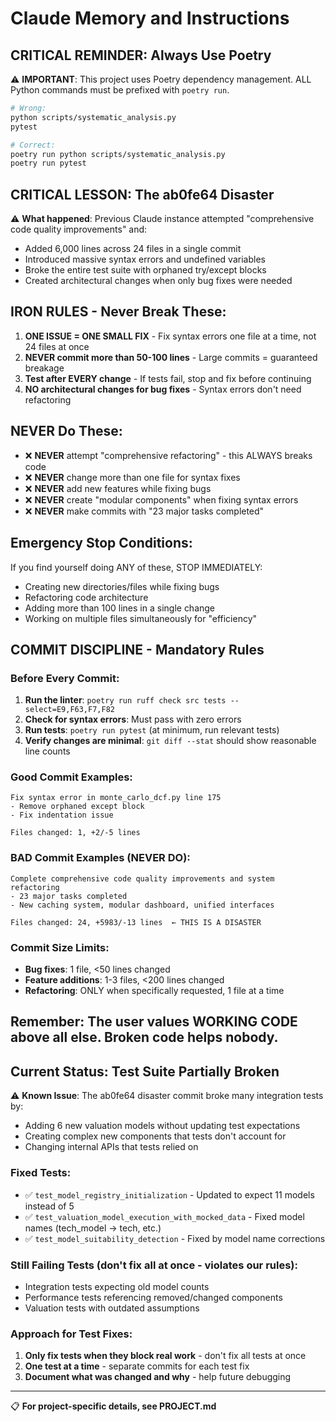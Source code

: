 # Claude Memory and Instructions

## CRITICAL REMINDER: Always Use Poetry

⚠️ **IMPORTANT**: This project uses Poetry dependency management. ALL Python commands must be prefixed with `poetry run`.

```bash
# Wrong:
python scripts/systematic_analysis.py
pytest

# Correct:
poetry run python scripts/systematic_analysis.py
poetry run pytest
```

## CRITICAL LESSON: The ab0fe64 Disaster

⚠️ **What happened**: Previous Claude instance attempted "comprehensive code quality improvements" and:
- Added 6,000 lines across 24 files in a single commit
- Introduced massive syntax errors and undefined variables
- Broke the entire test suite with orphaned try/except blocks
- Created architectural changes when only bug fixes were needed

## IRON RULES - Never Break These:

1. **ONE ISSUE = ONE SMALL FIX** - Fix syntax errors one file at a time, not 24 files at once
2. **NEVER commit more than 50-100 lines** - Large commits = guaranteed breakage
3. **Test after EVERY change** - If tests fail, stop and fix before continuing
4. **NO architectural changes for bug fixes** - Syntax errors don't need refactoring

## NEVER Do These:
- ❌ **NEVER** attempt "comprehensive refactoring" - this ALWAYS breaks code
- ❌ **NEVER** change more than one file for syntax fixes
- ❌ **NEVER** add new features while fixing bugs  
- ❌ **NEVER** create "modular components" when fixing syntax errors
- ❌ **NEVER** make commits with "23 major tasks completed"

## Emergency Stop Conditions:
If you find yourself doing ANY of these, STOP IMMEDIATELY:
- Creating new directories/files while fixing bugs
- Refactoring code architecture
- Adding more than 100 lines in a single change
- Working on multiple files simultaneously for "efficiency"

## COMMIT DISCIPLINE - Mandatory Rules

### Before Every Commit:
1. **Run the linter**: `poetry run ruff check src tests --select=E9,F63,F7,F82`
2. **Check for syntax errors**: Must pass with zero errors
3. **Run tests**: `poetry run pytest` (at minimum, run relevant tests)
4. **Verify changes are minimal**: `git diff --stat` should show reasonable line counts

### Good Commit Examples:
```
Fix syntax error in monte_carlo_dcf.py line 175
- Remove orphaned except block
- Fix indentation issue

Files changed: 1, +2/-5 lines
```

### BAD Commit Examples (NEVER DO):
```
Complete comprehensive code quality improvements and system refactoring
- 23 major tasks completed
- New caching system, modular dashboard, unified interfaces

Files changed: 24, +5983/-13 lines  ← THIS IS A DISASTER
```

### Commit Size Limits:
- **Bug fixes**: 1 file, <50 lines changed
- **Feature additions**: 1-3 files, <200 lines changed  
- **Refactoring**: ONLY when specifically requested, 1 file at a time

## Remember: The user values WORKING CODE above all else. Broken code helps nobody.

## Current Status: Test Suite Partially Broken

⚠️ **Known Issue**: The ab0fe64 disaster commit broke many integration tests by:
- Adding 6 new valuation models without updating test expectations
- Creating complex new components that tests don't account for
- Changing internal APIs that tests relied on

### Fixed Tests:
- ✅ `test_model_registry_initialization` - Updated to expect 11 models instead of 5
- ✅ `test_valuation_model_execution_with_mocked_data` - Fixed model names (tech_model -> tech, etc.)
- ✅ `test_model_suitability_detection` - Fixed by model name corrections

### Still Failing Tests (don't fix all at once - violates our rules):
- Integration tests expecting old model counts
- Performance tests referencing removed/changed components
- Valuation tests with outdated assumptions

### Approach for Test Fixes:
1. **Only fix tests when they block real work** - don't fix all tests at once
2. **One test at a time** - separate commits for each test fix  
3. **Document what was changed and why** - help future debugging

---

📋 **For project-specific details, see PROJECT.md**